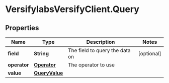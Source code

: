# VersifylabsVersifyClient.Query

## Properties

Name | Type | Description | Notes
------------ | ------------- | ------------- | -------------
**field** | **String** | The field to query the data on | [optional] 
**operator** | [**Operator**](Operator.md) | The operator to use | 
**value** | [**QueryValue**](QueryValue.md) |  | 


